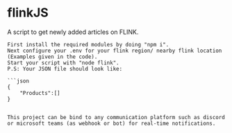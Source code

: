 # flinkJS
A script to get newly added articles on FLINK.
```
First install the required modules by doing "npm i".
Next configure your .env for your flink region/ nearby flink location (Examples given in the code).
Start your script with "node flink".
P.S: Your JSON file should look like:

```json
{
    "Products":[]
}
```
```

This project can be bind to any communication platform such as discord or microsoft teams (as webhook or bot) for real-time notifications.
